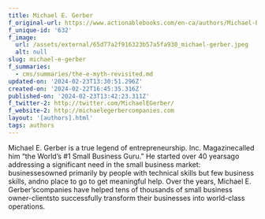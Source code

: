 ```yaml
---
title: Michael E. Gerber
f_original-url: https://www.actionablebooks.com/en-ca/authors/Michael-E.-Gerber/
f_unique-id: '632'
f_image:
  url: /assets/external/65d77a2f916323b57a5fa930_michael-gerber.jpeg
  alt: null
slug: michael-e-gerber
f_summaries:
  - cms/summaries/the-e-myth-revisited.md
updated-on: '2024-02-23T13:30:51.296Z'
created-on: '2024-02-22T16:45:35.316Z'
published-on: '2024-02-23T13:42:23.311Z'
f_twitter-2: http://twitter.com/MichaelEGerber/
f_website-2: http://michaelegerbercompanies.com
layout: '[authors].html'
tags: authors
---
```


Michael E. Gerber is a true legend of entrepreneurship. Inc. Magazinecalled him “the World’s #1 Small Business Guru.” He started over 40 yearsago addressing a significant need in the small business market: businessesowned primarily by people with technical skills but few business skills, andno place to go to get meaningful help. Over the years, Michael E. Gerber’scompanies have helped tens of thousands of small business owner-clientsto successfully transform their businesses into world-class operations.

